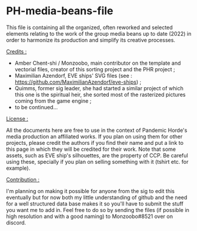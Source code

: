 # PH-media-beans-file
This file is containing all the organized, often reworked and selected elements relating to the work of the group media beans up to date (2022) in order to harmonize its production and simplify its creative processes.

<ins>Credits :</ins>
  - Amber Chent-shi / Monzoobo, main contributor on the template and vectorial files, creator of this sorting project and the PHR project ;
  - Maximilian Azendorf, EVE ships' SVG files (see : https://github.com/MaximilianAzendorf/eve-ships) ;
  - Quimms, former sig leader, she had started a similar project of which this one is the spiritual heir, she sorted most of the rasterized pictures coming from the game engine ;
  - to be continued...

<ins>License :</ins>

All the documents here are free to use in the context of Pandemic Horde's media production an affiliated works. If you plan on using them for other projects, please credit the authors if you find their name and put a link to this page in which they will be credited for their work.
Note that some assets, such as EVE ship's silhouettes, are the property of CCP. Be careful using these, specially if you plan on selling something with it (tshirt etc. for example).

<ins>Contribution :</ins>

I'm planning on making it possible for anyone from the sig to edit this eventually but for now both my little understanding of github and the need for a well structured data base makes it so you'll have to submit the stuff you want me to add in.
Feel free to do so by sending the files (if possible in high resolution and with a good naming) to Monzoobo#8521 over on discord.
